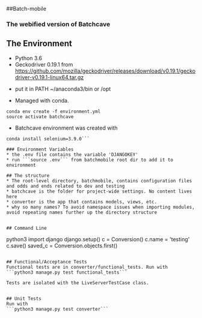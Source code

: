 ##Batch-mobile
### The webified version of Batchcave

## The Environment
* Python 3.6
* Geckodriver 0.19.1 from https://github.com/mozilla/geckodriver/releases/download/v0.19.1/geckodriver-v0.19.1-linux64.tar.gz
- put it in PATH ~/anaconda3/bin or /opt
* Managed with conda. 
```
conda env create -f environment.yml
source activate batchcave
```
* Batchcave environment was created with
```conda install django=1.11.3
conda install selenium=3.9.0```

### Environment Variables
* the .env file contains the variable 'DJANGOKEY' 
* run ```source .env``` from batchmobile root dir to add it to environment

## The structure
* The root-level directory, batchmobile, contains configuration files and odds and ends related to dev and testing
* batchcave is the folder for project-wide settings. No content lives here
* converter is the app that contains models, views, etc.
* why so many names? To avoid namespace issues when importing modules, avoid repeating names further up the directory structure


## Command Line
```
python3
import django
django.setup()
c = Conversion()
c.name = 'testing'
c.save()
saved_c = Conversion.objects.first()
```

## Functional/Acceptance Tests
Functional tests are in converter/functional_tests. Run with
```python3 manage.py test functional_tests```

Tests are isolated with the LiveServerTestCase class.


## Unit Tests
Run with
```python3 manage.py test converter```
